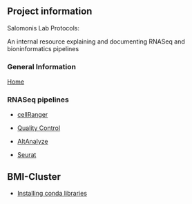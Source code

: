## Project information
Salomonis Lab Protocols:

An internal resource explaining and documenting RNASeq and bioninformatics pipelines

### General Information
[Home](README.md)

### RNASeq pipelines

- [cellRanger](master/scRNASeq/cellRanger.md)

- [Quality Control](master/scRNASeq/qualityControl.md)

- [AltAnalyze](master/scRNASeq/altAnalyze.md)

- [Seurat](master/scRNASeq/seurat.md)

## BMI-Cluster

- [Installing conda libraries](master/BMI-cluster/installingLibraries.md)




